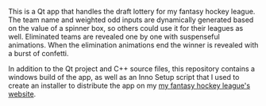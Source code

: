 This is a Qt app that handles the draft lottery for my fantasy hockey league. The team name and weighted odd inputs are dynamically generated based on the value of a spinner box, so others could use it for their leagues as well. Eliminated teams are revealed one by one with suspenseful animations. When the elimination animations end the winner is revealed with a burst of confetti. 

In addition to the Qt project and C++ source files, this repository contains a windows build of the app, as well as an Inno Setup script that I used to create an installer to distribute the app on my [my fantasy hockey league's website](https://yofhl-db.vercel.app/lottery).

